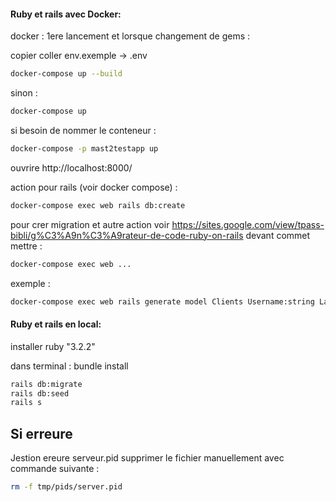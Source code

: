 

#### Ruby et rails avec Docker: ####
docker :
1ere lancement et lorsque changement de gems :

copier coller env.exemple -> .env

```bash
docker-compose up --build 
```

sinon :
```bash
docker-compose up
```

si besoin de nommer le conteneur :
```bash     
docker-compose -p mast2testapp up 
```

ouvrire http://localhost:8000/


action pour rails (voir docker compose) :
```bash
docker-compose exec web rails db:create
```
pour crer migration et autre action voir 
https://sites.google.com/view/tpass-bibli/g%C3%A9n%C3%A9rateur-de-code-ruby-on-rails
devant commet mettre :
```bash
docker-compose exec web ...
```
exemple :
```bash
docker-compose exec web rails generate model Clients Username:string Lastname:string phone:string mail:string comment:string actif:boolean user:references 
```

#### Ruby et rails en local: ####
installer ruby "3.2.2"

dans terminal :
bundle install

```bash
rails db:migrate
rails db:seed
rails s
```


## Si erreure ##
Jestion ereure serveur.pid
supprimer le fichier manuellement avec commande suivante :
```bash
rm -f tmp/pids/server.pid
```

